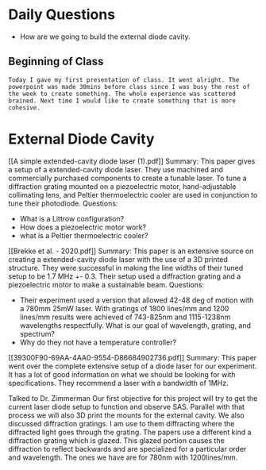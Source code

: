 
# Daily Questions
- How are we going to build the external diode cavity.


## Beginning of Class
	Today I gave my first presentation of class. It went alright. The powerpoint was made 30mins before class since I was busy the rest of the week to create something. The whole experience was scattered brained. Next time I would like to create something that is more cohesive.

# External Diode Cavity

[[A simple extended-cavity diode laser (1).pdf]]
Summary: This paper gives a setup of a extended-cavity diode laser. They use machined and commercially purchased components to create a tunable laser. To tune a diffraction grating mounted on a piezoelectric motor, hand-adjustable collimating lens, and Peltier thermoelectric cooler are used in conjunction to tune their photodiode.
Questions:
- What is a Littrow configuration?
- How does a piezoelectric motor work?
- what is a Peltier thermoelectric cooler?

[[Brekke et al. - 2020.pdf]]
Summary: This paper is an extensive source on creating a extended-cavity diode laser with the use of a 3D printed structure. They were successful in making the line widths of their tuned setup to be 1.7 MHz +- 0.3. Their setup used a diffraction grating and a piezoelectric motor to make a sustainable beam.
Questions:
- Their experiment used a version that allowed 42-48 deg of motion with a 780mm 25mW laser. With gratings of 1800 lines/mm and 1200 lines/mm results were achieved of 743-825nm and 1115-1238nm wavelengths respectfully. What is our goal of wavelength, grating, and spectrum?
- Why do they not have a temperature controller?

[[39300F90-69AA-4AA0-9554-D86684902736.pdf]]
Summary: This paper went over the complete extensive setup of a diode laser for our experiment. It has a lot of good information on what we should be looking for with specifications. They recommend a laser with a bandwidth of 1MHz.


Talked to Dr. Zimmerman
Our first objective for this project will try to get the current laser diode setup to function and observe SAS. Parallel with that process we will also 3D print the mounts for the external cavity.
We also discussed diffraction gratings. I am use to them diffracting where the diffracted light goes through the grating. The papers use a different kind a diffraction grating which is glazed. This glazed portion causes the diffraction to reflect backwards and are specialized for a particular order and wavelength. The ones we have are for 780nm with 1200lines/mm.
